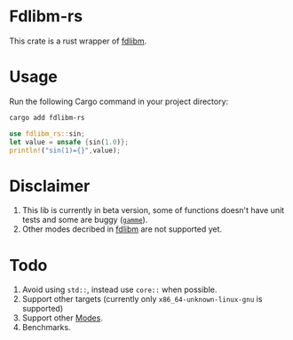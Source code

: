 # Fdlibm-rs
This crate is a rust wrapper of [fdlibm](https://netlib.org/fdlibm/). 

# Usage
Run the following Cargo command in your project directory:
```bash
cargo add fdlibm-rs
```

```rust
use fdlibm_rs::sin;
let value = unsafe {sin(1.0)};
println!("sin(1)={}",value);
```

# Disclaimer 
1) This lib is currently in beta version, some of functions doesn't have unit tests and some are buggy ([`gamme`](tests/fdlibm.rs#L146)).
2) Other modes decribed in [fdlibm](fdlibm/readme) are not supported yet.

# Todo
1) Avoid using `std::`, instead use `core::` when possible.
2) Support other targets (currently only `x86_64-unknown-linux-gnu` is supported)
3) Support other [Modes](fdlibm/readme).
4) Benchmarks.